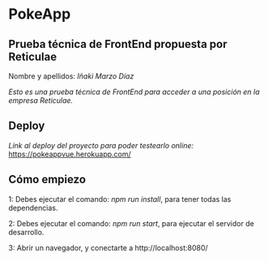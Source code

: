 # PokeApp
## Prueba técnica de FrontEnd propuesta por Reticulae

Nombre y apellidos: *Iñaki Marzo Díaz*

*Esto es una prueba técnica de FrontEnd para acceder a una posición en la empresa Reticulae.*

## Deploy

*Link al deploy del proyecto para poder testearlo online:* https://pokeappvue.herokuapp.com/

## Cómo empiezo

1: Debes ejecutar el comando: *npm run install*, para tener todas las dependencias.

2:  Debes ejecutar el comando: *npm run start*, para ejecutar el servidor de desarrollo.

3: Abrir un navegador, y conectarte a http://localhost:8080/